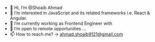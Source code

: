 - 👋 Hi, I’m @Shoaib Ahmad
- 👀 I’m interested in JavaScript and its related frameworks i.e. React & Angular.
- 🌱 I’m currently working as Frontend Engineer with 
- 💞️ I’m open to remote opportunities ...
- 📫 How to reach me? -> ahmad.shoaib9121@gmail.com

<!---
shoaib9121/shoaib9121 is a ✨ special ✨ repository because its `README.md` (this file) appears on your GitHub profile.
You can click the Preview link to take a look at your changes.
--->
